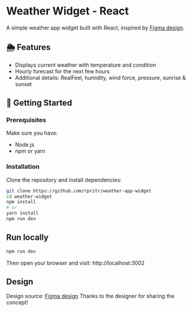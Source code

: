 # Weather Widget - React

A simple weather app widget built with React, inspired by  [Figma design](https://www.figma.com/community/file/1075789736938367279/weather-app-widget).

## 🌦️ Features

- Displays current weather with temperature and condition
- Hourly forecast for the next few hours
- Additional details: RealFeel, humidity, wind force, pressure, sunrise & sunset

## 🚀 Getting Started

### Prerequisites
Make sure you have:
- Node.js
- npm or yarn

### Installation

Clone the repository and install dependencies:

```bash
git clone https://github.com/rpritr/weather-app-widget
cd weather-widget
npm install
# or
yarn install
npm run dev
```

## Run locally

```bash
npm run dev
```

Then open your browser and visit: http://localhost:3002

## Design
Design source:  [Figma design](https://www.figma.com/community/file/1075789736938367279/weather-app-widget)
Thanks to the designer for sharing the concept!